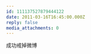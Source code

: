 ```yaml
---
id: 111137527879444122
date: 2011-03-16T16:45:00.000Z
reply: false
media_attachments: 0
---
```


成功戒掉微博 ​​​​

